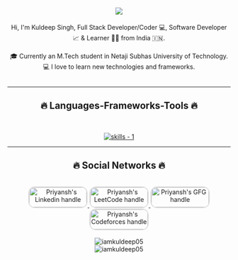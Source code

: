 
<!-- introduction -->
<h1 align="center">
  <a href="https://git.io/typing-svg">
    <img src="https://readme-typing-svg.herokuapp.com/?lines=Hi+There!+👋;+Myself+Kuldeep!;&center=true&size=30">
  </a>
</h1>


<!-- about me -->
<p align="center">
  Hi, I'm Kuldeep Singh, Full Stack Developer/Coder 💻, Software Developer 📈 & Learner 👨‍💻  from India 🇮🇳.
  <br />
  <br />
  🎓 Currently an M.Tech student in Netaji Subhas University of Technology.
  <br />
  💻 I love to learn new technologies and frameworks.
  <br />
  <br />
</p>

<hr />
<!-- skills -->
<h2 align="center">🔥 Languages-Frameworks-Tools 🔥</h2>
<br />
<p align="center">
  <a href="https://skillicons.dev">
      <!-- first row -->
      <picture>
          <source media="(prefers-color-scheme: dark)" srcset="https://skillicons.dev/icons?i=react%2Cjavascript%2Chtml%2Ccss%2Cvscode%2Cc%2Ccpp%2Cmysql%2Cpython%2Cnodejs%2Cmachinelearning&theme=dark" />
          <source media="(prefers-color-scheme: light), (prefers-color-scheme: no-preference)" srcset="https://skillicons.dev/icons?i=react%2Cjavascript%2Chtml%2Ccss%2Cvscode%2Cc%2Ccpp%2Cmysql%2Cpython%2Cnodejs%2Cmachinelearning&theme=light" />
          <img src="https://skillicons.dev/icons?i=react%2Cjavascript%2Chtml%2Ccss%2Cvscode%2Cc%2Ccpp%2Cmysql%2Cpython%2Cnodejs%2Cmachinelearning&theme=light" alt="skills - 1" />
      </picture>
  </a>
</p>
<hr />
<!-- skills -->
<h2 align="center">🔥 Social Networks 🔥</h2>
<br />
<div align="center">
  <a href="https://linkedin.com/in/kuldeep-singh-39704316b/" target="_blank">
    <img src="https://oyepriyansh.pages.dev/assets/github/readme/linkedin.svg" alt="Priyansh's Linkedin handle" title="Linkedin" style="width: 130px; height: 45px; border-radius: 15px; border: 2px solid #ddd;"/>
  </a> 
  <a href="https://leetcode.com/iamkuldeep" target="_blank">
    <img src="https://leetcode.com/static/images/LeetCode_Sharing.png" alt="Priyansh's LeetCode handle" title="LeetCode" style="width: 130px; height: 45px; border-radius: 15px; border: 2px solid #ddd;"/>
  </a>
  <a href="https://www.geeksforgeeks.org/iamkuldeep" target="_blank">
    <img src="https://media.geeksforgeeks.org/wp-content/uploads/20210224040124/JSBinCollaborativeJavaScriptDebugging6-300x160.png" alt="Priyansh's GFG handle" title="GeeksforGeeks" style="width: 130px; height: 45px; border-radius: 15px; border: 2px solid #ddd;"/>
  </a>
  <a href="https://codeforces.com/profile/986893ks" target="_blank">
    <img src="https://codeforces.org/s/37681/images/codeforces-logo.png" alt="Priyansh's Codeforces handle" title="Codeforces" style="width: 130px; height: 45px; border-radius: 15px; border: 2px solid #ddd;"/>
  </a>
</div>














<br />


<div align="center">
  <img src="https://github-readme-stats.vercel.app/api?username=iamkuldeep05&show_icons=true&locale=en" alt="iamkuldeep05" />
</div>

<div align="center">
  <img src="https://github-readme-streak-stats.herokuapp.com/?user=iamkuldeep05&theme=dark" alt="iamkuldeep05" />
</div>
